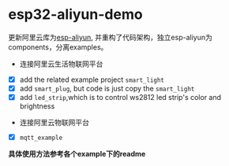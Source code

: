# esp32-aliyun-demo

更新阿里云库为[esp-aliyun](https://github.com/espressif/esp-aliyun/commit/f5438e1541926133a77023ea8e37227e5259a183), 并重构了代码架构，独立esp-aliyun为components，分离examples。

- 连接阿里云生活物联网平台
- [x] add the related example project `smart_light`
- [x] add `smart_plug`, but code is just copy the `smart_light`
- [x] add `led_strip`,which is to control ws2812 led strip's color and brightness
- 连接阿里云物联网平台
- [x] `mqtt_example`



**具体使用方法参考各个example下的readme**

